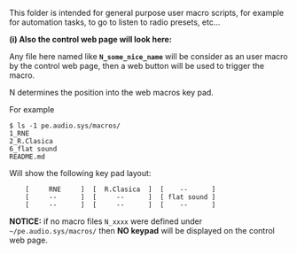 This folder is intended for general purpose user macro scripts, for example for automation tasks,
to go to listen to radio presets, etc...

**(i) Also the control web page will look here:**

Any file here named like **`N_some_nice_name`** will be consider as an user macro
by the control web page, then a web button will be used to trigger the macro.

N determines the position into the web macros key pad.

For example

```
$ ls -1 pe.audio.sys/macros/
1_RNE
2_R.Clasica
6_flat sound
README.md
```

Will show the following key pad layout:

```
    [     RNE     ]  [  R.Clasica  ]  [    --      ]
    [     --      ]  [     --      ]  [ flat sound ]
    [     --      ]  [     --      ]  [    --      ]
```

**NOTICE:** if no macro files `N_xxxx` were defined under `~/pe.audio.sys/macros/`
then **NO keypad** will be displayed on the control web page.

